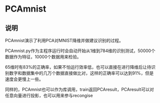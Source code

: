 # PCAmnist
## 说明

PCAmnist演示了利用PCA对MNIST降维并做建议识别的过程。

PCAmnist.py作为主程序运行时会自动开始从1维到784维的识别测试，50000个数据作为特征，10000个数据用来检验。

65维时有83%的正确率，如果不怕运行效率低，也可以直接在进行降维后让待识别数字和数据集中的几万个数据直接做比对，这样的正确率可以达到91%，但是速度会更慢上一些。

同样的，PCAmnist也可以作为库调用，train返回PCAresult，PCAresult可以对任意向量进行投影，也可以用来参与recongise
